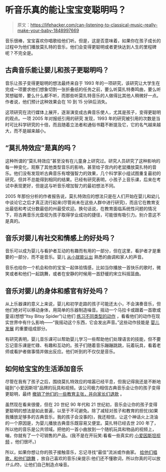 # 听音乐真的能让宝宝变聪明吗？

> 原文：<https://lifehacker.com/can-listening-to-classical-music-really-make-your-baby-1848997669>

音乐很棒，宝宝喜欢你唱歌给他们听。但是，这是否意味着，如果你在孩子成长的过程中为他们播放莫扎特的音乐，他们会变得更聪明或者更快达到人生的里程碑呢？不完全是。



## 古典音乐能让婴儿和孩子更聪明吗？

音乐让孩子变得更聪明的想法最终来自于 1993 年的一项研究，该研究让大学生在完成一项要求他们想象切割一张折叠纸的任务之前，要么听莫扎特奏鸣曲，要么听冥想磁带，要么什么都不听，而那些听莫扎特音乐的人做得比其他人稍微好一点。作者说，他们预计这种效果会在 10 到 15 分钟后消失。

这项研究在流行媒体上展开，逐渐演变成古典音乐使人，尤其是孩子，变得更聪明的观点。一项 2005 年对报纸引用的研究 发现，1993 年的研究被引用的次数是当时可比科学研究的十倍，而且随着立法者和通俗书籍不断提及它，它的名气越来越大，而不是越来越小。

## “莫扎特效应”是真的吗？

这种所谓的“莫扎特效应”甚至没有在儿童身上研究过。研究人员研究了这种影响的每一种变化，观察了其他类型音乐的影响，甚至给子宫内的老鼠播放莫扎特的音乐。他们没有发现听古典音乐有增强智力的效果，几个科学家小组试图重复最初的研究，但并不总能得到相同的结果。已经有研究表明，小孩子上音乐课，后来在考试中表现更好，但是这与听音乐增加智力的最初想法不同。

2005 年那份分析的作者报告说，莫扎特效应的想法只是在人们开始在婴儿和幼儿中谈论它之后才真正流行起来(尽管尚未在这些人群中进行研究)，而且它在教育支出最低和考试分数最低的州最受欢迎。换句话说，在教育面临系统性问题的情况下，将古典音乐光盘视为孩子取得学业成功的捷径，可能很有吸引力。别介意这不是真的。

## 音乐对婴儿有社交和情感上的好处吗？

音乐可以成为婴儿与看护者互动的有趣而有用的一部分，但在这里，看护者才是重要的一部分，而不是音乐。婴儿 [从小就能认出](https://www.healthychildren.org/English/tips-tools/ask-the-pediatrician/Pages/I%E2%80%99m-pregnant-and-would-like-to-sing-to-my-unborn-baby.aspx) 熟悉的曲调和家人的声音。

音乐也给你一个机会和你的宝宝一起体验情感，比如当你播放一首快乐的歌时，微笑或者和他们一起跳舞，或者在安静的时候用一首舒缓的宋立科摇篮曲。

## 音乐对婴儿的身体和感官有好处吗？

从上乐器课的意义上来说，婴儿和初学走路的孩子可能还太小，不会演奏音乐，但他们绝对可以移动身体，用简单的乐器制造噪音。摇动一个马拉卡或跟着一首歌或童谣(想想“Itsy Bitsy Spider”)让他们 [练习不同类型的动作](https://www.chhs.niu.edu/child-center/resources/articles/music-and-movement.shtml) ，看看他们的动作在现实世界中有什么影响——“我摇动这个东西，它会发出声音。”这些动作技能是 [婴儿发展](https://www.choc.org/userfiles/file/Rehab-Developmental%20Milestones%20final.pdf) 的重要组成部分。

有研究表明，婴儿音乐课可以帮助婴儿学习一些帮助他们处理语言的技能，但不要忘记音乐课是忙碌、有趣和互动的。孩子们随着音乐蹦蹦跳跳，玩着玩具，看着老师或看护者做事情并做出反应。他们听到的不仅仅是音乐。

## 如何给宝宝的生活添加音乐

尽管在我有了孩子之后，围绕莫扎特效应的喧嚣已经平息，但我记得我还是不断地碰到“小爱因斯坦”品牌的玩具和视频。该公司极力相信古典音乐会让你的孩子变得更聪明，最终 [撤销了他们的一些教育主张，并向家长们退款](https://slate.com/technology/2017/12/the-rise-and-fall-of-baby-einstein.html) 。

虽然现在看来很傻，但在 20 世纪 90 年代和 21 世纪初，音乐会让你的孩子变得更聪明的想法是如此普遍，以至于不可避免。除了减轻对孩子和教育的担忧(如果我播放足够多的古典音乐，我的孩子会没事的)，我还相信，让这个神话火上浇油的一个原因是，为婴儿播放古典音乐既容易又便宜。莫扎特已经去世 200 年了，所以他的音乐是公共领域。把他的一首小曲放到一个随机玩具和物品的视频上，嘣，你就有了一个可销售的产品。(我不是在开玩笑:看看一些真实的 [小爱因斯坦视频](https://www.youtube.com/watch?v=_HbEejSqE9Y) 。他们很坏。)

所以，如果你想让你的孩子接触音乐，忘记寻找“最佳”流派或作曲家。 [给他们唱歌，和他们跳舞](https://www.cdc.gov/ncbddd/childdevelopment/positiveparenting/infants.html) ，放自己喜欢的音乐(亲提示:他们还不懂歌词，所以你真的可以放*什么的*)，让他们自己制造点噪音。